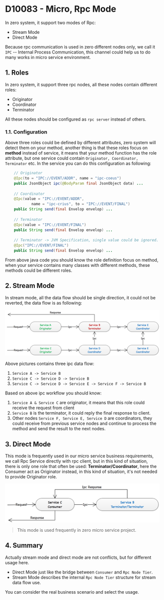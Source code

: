# D10083 - Micro, Rpc Mode

In zero system, it support two modes of Rpc:

* Stream Mode
* Direct Mode

Because rpc communication is used in zero different nodes only, we call it `IPC` -- Internal Process Communication, this channel could help us to do many works in micro service environment.

## 1. Roles

In zero system, it support three rpc nodes, all these nodes contain different roles:

* Originator
* Coordinator
* Terminator

All these nodes should be configured as `rpc server` instead of others.

### 1.1. Configuration

Above three roles could be defined by different attributes, zero system will detect them on your method, another thing is that these roles focus on **method** instead of service, it means that your method function has the role attribute, but one service could contain `Originator, Coordinator, Terminator` etc. In the service you can do this configuration as following:

```java
    // Originator 
    @Ipc(to = "IPC://EVENT/ADDR", name = "ipc-coeus")
    public JsonObject ipc(@BodyParam final JsonObject data) ...

    // Coordinator
    @Ipc(value = "IPC://EVENT/ADDR",
            name = "ipc-crius", to = "IPC://EVENT/FINAL")
    public String send(final Envelop envelop) ...

    // Terminator
    @Ipc(value = "IPC://EVENT/FINAL")
    public String send(final Envelop envelop) ...

    // Terminator -> JVM Specification, single value could be ignored.
    @Ipc("IPC://EVENT/FINAL")
    public String send(final Envelop envelop) ...
```

From above java code you should know the role definition focus on method, when your service contains many classes with different methods, these methods could be different roles.

## 2. Stream Mode

In stream mode, all the data flow should be single direction, it could not be reverted, the data flow is as following:

![](/doc/image/d10083-1.png)

Above pictures contains three ipc data flow:

1. `Service A -> Service B`
2. `Service C -> Service D -> Service B`
3. `Service C -> Service D -> Service E -> Service F -> Service B`

Based on above ipc workflow you should know:

1. `Service A & Service C` are originator, it means that this role could receive the request from client
2. `Service B` is the terminator, it could reply the final response to client.
3. Other nodes `Service F, Service E, Service D` are coordinators, they could receive from previous service nodes and continue to process the method and send the result to the next nodes.

## 3. Direct Mode

This mode is frequently used in our micro service business requirements, we call Rpc Service directly with rpc client, but in this kind of situation, there is only one role that often be used: **Terminator/Coordinator**, here the Consumer act as Originator instead, in this kind of situation, it's not needed to provide Originator role.

![](/doc/image/d10083-3.png)

> This mode is used frequently in zero micro service project.

## 4. Summary

Actually stream mode and direct mode are not conflicts, but for different usage here.

* Direct Mode just like the bridge between `Consumer` and `Rpc Node Tier`.
* Stream Mode describes the internal `Rpc Node Tier` structure for stream data flow use.

You can consider the real business scenario and select the usage.

